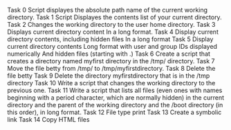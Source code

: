 Task 0 Script displayes the absolute path name of the current working directory.
Task 1 Script Displayes the contents list of your current directory.
Task 2 Changes the working directory to the user home directory.
Task 3 Displays current directory content In a long format.
Task 4 Display current directory contents, including hidden files In a long format
Task 5 Display current directory contents Long format with user and group IDs displayed numerically And hidden files (starting with .)
Task 6 Create a script that creates a directory named myfirst directory in the /tmp/ directory.
Task 7 Move the file betty from /tmp/ to /tmp/myfirstdirectory.
Task 8 Delete the file betty
Task 9 Delete the directory myfirstdirectory that is in the /tmp directory
Task 10 Write a script that changes the working directory to the previous one.
Task 11 Write a script that lists all files (even ones with names beginning with a period character, which are normally hidden) in the current directory and the parent of the working directory and the /boot directory (in this order), in long format.
Task 12 File type print
Task 13 Create a symbolic link
Task 14 Copy HTML files

